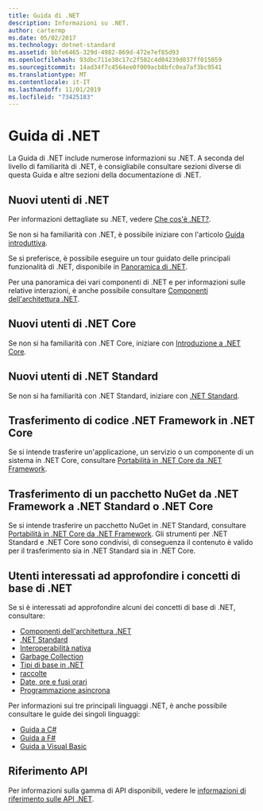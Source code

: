 ```yaml
---
title: Guida di .NET
description: Informazioni su .NET.
author: cartermp
ms.date: 05/02/2017
ms.technology: dotnet-standard
ms.assetid: bbfe6465-329d-4982-869d-472e7ef85d93
ms.openlocfilehash: 93dbc711e38c17c2f502c4d04239d037ff015059
ms.sourcegitcommit: 14ad34f7c4564ee0f009acb8bfc0ea7af3bc9541
ms.translationtype: MT
ms.contentlocale: it-IT
ms.lasthandoff: 11/01/2019
ms.locfileid: "73425183"
---
```

# <a name="net-guide"></a>Guida di .NET

La Guida di .NET include numerose informazioni su .NET.  A seconda del livello di familiarità di .NET, è consigliabile consultare sezioni diverse di questa Guida e altre sezioni della documentazione di .NET.

## <a name="new-to-net"></a>Nuovi utenti di .NET

Per informazioni dettagliate su .NET, vedere [Che cos'è .NET?](https://dotnet.microsoft.com/learn/dotnet/what-is-dotnet).

Se non si ha familiarità con .NET, è possibile iniziare con l'articolo [Guida introduttiva](get-started.md).

Se si preferisce, è possibile eseguire un tour guidato delle principali funzionalità di .NET, disponibile in [Panoramica di .NET](tour.md).

Per una panoramica dei vari componenti di .NET e per informazioni sulle relative interazioni, è anche possibile consultare [Componenti dell'architettura .NET](components.md).

## <a name="new-to-net-core"></a>Nuovi utenti di .NET Core

Se non si ha familiarità con .NET Core, iniziare con [Introduzione a .NET Core](../core/get-started.md).

## <a name="new-to-net-standard"></a>Nuovi utenti di .NET Standard

Se non si ha familiarità con .NET Standard, iniziare con [.NET Standard](net-standard.md).

## <a name="porting-net-framework-code-to-net-core"></a>Trasferimento di codice .NET Framework in .NET Core

Se si intende trasferire un'applicazione, un servizio o un componente di un sistema in .NET Core, consultare [Portabilità in .NET Core da .NET Framework](../core/porting/index.md).

## <a name="porting-a-nuget-package-from-net-framework-to-net-standard-or-net-core"></a>Trasferimento di un pacchetto NuGet da .NET Framework a .NET Standard o .NET Core

Se si intende trasferire un pacchetto NuGet in .NET Standard, consultare [Portabilità in .NET Core da .NET Framework](../core/porting/index.md).  Gli strumenti per .NET Standard e .NET Core sono condivisi, di conseguenza il contenuto è valido per il trasferimento sia in .NET Standard sia in .NET Core.

## <a name="interested-in-major-net-concepts"></a>Utenti interessati ad approfondire i concetti di base di .NET

Se si è interessati ad approfondire alcuni dei concetti di base di .NET, consultare:

* [Componenti dell'architettura .NET](components.md)
* [.NET Standard](net-standard.md)
* [Interoperabilità nativa](native-interop/index.md)
* [Garbage Collection](garbage-collection/index.md)
* [Tipi di base in .NET](base-types/index.md)
* [raccolte](collections/index.md)
* [Date, ore e fusi orari](datetime/index.md)
* [Programmazione asincrona](async.md)

Per informazioni sui tre principali linguaggi .NET, è anche possibile consultare le guide dei singoli linguaggi:

* [Guida a C#](../csharp/index.md)
* [Guida a F#](../fsharp/index.md)
* [Guida a Visual Basic](../visual-basic/index.md)

## <a name="api-reference"></a>Riferimento API

Per informazioni sulla gamma di API disponibili, vedere le [informazioni di riferimento sulle API .NET](../../api/index.md).
